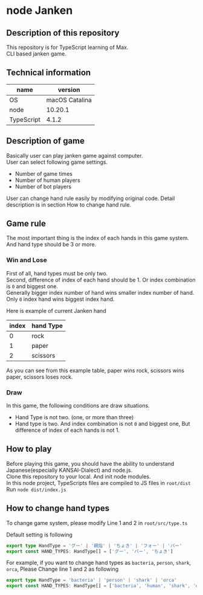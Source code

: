 # node Janken

## Description of this repository
This repository is for TypeScript learning of Max.<br/>
CLI based janken game.

## Technical information
| name | version |
----|----
| OS | macOS Catalina |
| node | 10.20.1 |
| TypeScript | 4.1.2 |


## Description of game
Basically user can play janken game against computer.<br/>
User can select following game settings.
- Number of game times
- Number of human players
- Number of bot players<br/>

User can change hand rule easily by modifying original code. Detail description is in section How to change hand rule.

## Game rule
The most important thing is the index of each hands in this game system.<br/>
And hand type should be 3 or more.

### Win and Lose
First of all, hand types must be only two.<br/>
Second, difference of index of each hand should be 1. Or index combination is `0` and biggest one.<br/>
Generally bigger index number of hand wins smaller index number of hand.<br/>
Only `0` index hand wins biggest index hand.

Here is example of current Janken hand

| index | hand Type |
----|----
| 0 | rock |
| 1 | paper |
| 2 | scissors |

As you can see from this example table, paper wins rock, scissors wins paper, scissors loses rock.

### Draw
In this game, the following conditions are draw situations.
- Hand Type is not two. (one, or more than three)
- Hand type is two. And index combination is not `0` and biggest one, But difference of index of each hands is not 1.


## How to play
Before playing this game, you should have the ability to understand Japanese(especially KANSAI-Dialect) and node.js.<br/>
Clone this repository to your local. And init node modules. <br/>
In this node project, TypeScripts files are compiled to JS files in `root/dist`
Run `node dist/index.js`

## How to change hand types
To change game system, please modify Line 1 and 2 in `root/src/type.ts`<br/>

Default setting is following
```typescript:type.ts
export type HandType = 'グー' | '親指' | 'ちょき' | 'フォー' | 'パー'
export const HAND_TYPES: HandType[] = ['グー', 'パー', 'ちょき']
```

For example, if you want to change hand types as `bacteria`, `person`, `shark`, `orca`, Please Change line 1 and 2 as following
```typescript:type.ts
export type HandType = 'bacteria' | 'person' | 'shark' | 'orca'
export const HAND_TYPES: HandType[] = ['bacteria', 'human', 'shark', 'orca']
```
